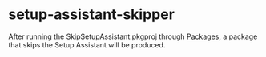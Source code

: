 # setup-assistant-skipper

After running the SkipSetupAssistant.pkgproj through [Packages](http://s.sudre.free.fr/Software/Packages/about.html),
a package that skips the Setup Assistant will be produced.
